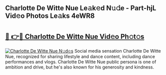 ## Charlotte De Witte Nue Le𝚊k𝚎d N𝚞𝚍e - Part-hjL Vid𝚎o Photos Le𝚊ks 4eWR8

# <h2><a href="http://fb03ljy.evod.top/?m=Charlotte+De+Witte+Nue">🔗 👉🔴 Charlotte De Witte Nue Vid𝚎o Ph𝚘t𝚘s</a></h2>

[![Charlotte De Witte Nue N𝚞d𝚎s](https://i.imgur.com/8V9OHl7.gif)](http://fb03ljy.evod.top/?m=Charlotte+De+Witte+Nue)
Social media sensation Charlotte De Witte Nue, recognized for sharing lifestyle and dance content, including dance performances and vlogs. Charlotte De Witte Nue public persona is one of ambition and drive, but he's also known for his generosity and kindness. 
